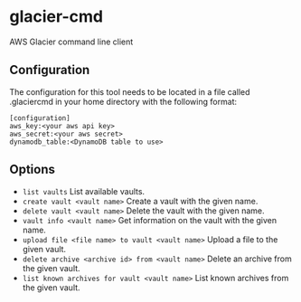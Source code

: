 glacier-cmd
===========

AWS Glacier command line client

## Configuration

The configuration for this tool needs to be located in a file called
.glaciercmd in your home directory with the following format:


```
[configuration]
aws_key:<your aws api key>
aws_secret:<your aws secret>
dynamodb_table:<DynamoDB table to use>
```

## Options

- `list vaults` List available vaults.
- `create vault <vault name>` Create a vault with the given name.
- `delete vault <vault name>` Delete the vault with the given name.
- `vault info <vault name>` Get information on the vault with the given name.
- `upload file <file name> to vault <vault name>` Upload a file to the given vault.
- `delete archive <archive id> from <vault name>` Delete an archive from the given vault.
- `list known archives for vault <vault name>` List known archives from the given vault.
